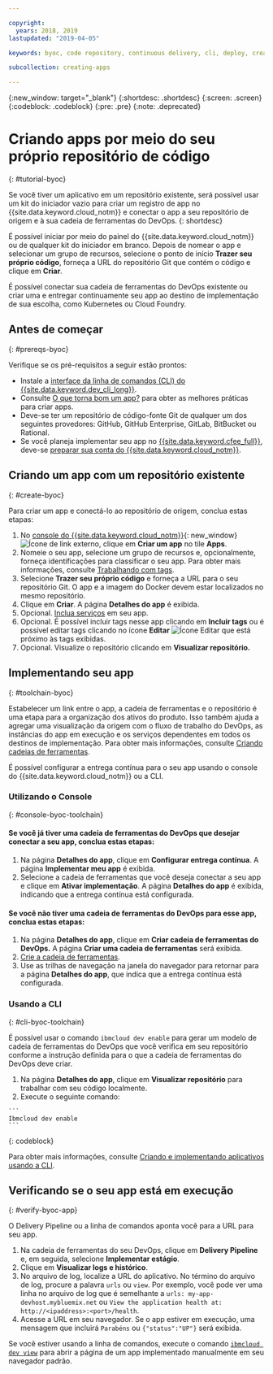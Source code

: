 ```yaml
---

copyright:
  years: 2018, 2019
lastupdated: "2019-04-05"

keywords: byoc, code repository, continuous delivery, cli, deploy, create app custom repo, custom repo, existing repo, custom code

subcollection: creating-apps

---
```


{:new_window: target="_blank"}
{:shortdesc: .shortdesc}
{:screen: .screen}
{:codeblock: .codeblock}
{:pre: .pre}
{:note: .deprecated}

# Criando apps por meio do seu próprio repositório de código
{: #tutorial-byoc}

Se você tiver um aplicativo em um repositório existente, será possível usar um kit do iniciador vazio para criar um registro de app no {{site.data.keyword.cloud_notm}} e conectar o app a seu repositório de origem e à sua cadeia de ferramentas do DevOps.
{: shortdesc}

É possível iniciar por meio do painel do {{site.data.keyword.cloud_notm}} ou de qualquer kit do iniciador em branco. Depois
de nomear o app e selecionar um grupo de recursos, selecione o ponto de início
**Trazer seu próprio código**, forneça a URL do repositório Git que contém o código e clique em **Criar**.

É possível conectar sua cadeia de ferramentas do DevOps existente ou criar uma e entregar continuamente seu app ao destino de implementação de sua escolha, como Kubernetes ou Cloud Foundry.

## Antes de começar
{: #prereqs-byoc}

Verifique se os pré-requisitos a seguir estão prontos:

 * Instale a [interface da linha de comandos (CLI) do {{site.data.keyword.dev_cli_long}}](/docs/cli?topic=cloud-cli-ibmcloud-cli).
 * Consulte [O que torna bom um app?](/docs/apps?topic=creating-apps-best-practice) para obter as melhores
práticas para criar apps.
 * Deve-se ter um repositório de código-fonte Git de qualquer um dos seguintes provedores: GitHub,
GitHub Enterprise, GitLab, BitBucket ou Rational.
 * Se você planeja implementar seu app no [{{site.data.keyword.cfee_full}}](/docs/cloud-foundry?topic=cloud-foundry-about), deve-se [preparar sua conta do {{site.data.keyword.cloud_notm}}](/docs/cloud-foundry?topic=cloud-foundry-prepare).

## Criando um app com um repositório existente
{: #create-byoc}

Para criar um app e conectá-lo ao repositório de origem, conclua estas etapas:

1. No [console do {{site.data.keyword.cloud_notm}}](https://{DomainName}){: new_window}![Ícone de link externo](../../icons/launch-glyph.svg "Ícone de link externo"), clique em **Criar um app** no tile **Apps**.
2. Nomeie o seu app, selecione um grupo de recursos e, opcionalmente, forneça identificações para classificar o seu app. Para obter mais informações, consulte [Trabalhando com tags](/docs/resources?topic=resources-tag).
3. Selecione **Trazer seu próprio código** e forneça a URL para o seu repositório Git. O
app e a imagem do Docker devem estar localizados no mesmo repositório.
4. Clique em **Criar**. A página **Detalhes do app** é exibida.
5. Opcional. [Inclua serviços](/docs/apps?topic=creating-apps-add-resource) em seu app.
6. Opcional. É possível incluir tags nesse app clicando em **Incluir tags** ou é possível editar tags clicando no ícone **Editar** ![Ícone Editar](../../icons/edit-tagging.svg) que está próximo às tags exibidas.
7. Opcional. Visualize o repositório clicando em **Visualizar repositório.**

## Implementando seu app
{: #toolchain-byoc}

Estabelecer um link entre o app, a cadeia de ferramentas e o repositório é uma etapa para a organização dos
ativos do produto. Isso também ajuda a agregar uma visualização da origem com o fluxo de trabalho do DevOps, as
instâncias do app em execução e os serviços dependentes em todos os destinos de implementação. Para obter mais informações, consulte [Criando cadeias de ferramentas](/docs/services/ContinuousDelivery?topic=ContinuousDelivery-toolchains_getting_started).

É possível configurar a entrega contínua para o seu app usando o console do {{site.data.keyword.cloud_notm}} ou a CLI.

### Utilizando o Console
{: #console-byoc-toolchain}

#### Se você já tiver uma cadeia de ferramentas do DevOps que desejar conectar a seu app, conclua estas etapas:

1. Na página **Detalhes do app**, clique em **Configurar entrega contínua**. A página **Implementar meu app** é exibida.
2. Selecione a cadeia de ferramentas que você deseja conectar a seu app e clique em **Ativar implementação**. A página **Detalhes do app** é exibida, indicando que a entrega contínua está configurada.

#### Se você não tiver uma cadeia de ferramentas do DevOps para esse app, conclua estas etapas:

1. Na página **Detalhes do app**, clique em **Criar cadeia de ferramentas do DevOps.** A página **Criar uma cadeia de ferramentas** será exibida.
2. [Crie a cadeia de ferramentas](/docs/services/ContinuousDelivery?topic=ContinuousDelivery-toolchains_getting_started).
3. Use as trilhas de navegação na janela do navegador para retornar para a página **Detalhes do app**, que indica que a entrega contínua está configurada.

### Usando a CLI
{: #cli-byoc-toolchain}

É possível usar o comando `ibmcloud dev enable` para gerar um modelo de cadeia de ferramentas do DevOps que você verifica em seu repositório conforme a instrução definida para o que a cadeia de ferramentas do DevOps deve criar. 

  1. Na página **Detalhes do app**, clique em **Visualizar repositório** para trabalhar com seu código localmente.
  2. Execute o seguinte comando:
    
    ```
    Ibmcloud dev enable
    ```
   {: codeblock}

Para obter mais informações, consulte [Criando e implementando aplicativos usando a CLI](/docs/apps?topic=creating-apps-create-deploy-app-cli).

## Verificando se o seu app está em execução
{: #verify-byoc-app}

O Delivery Pipeline ou a linha de comandos aponta você para a URL para seu app.

1. Na cadeia de ferramentas do seu DevOps, clique em **Delivery Pipeline** e, em seguida, selecione **Implementar estágio**.
2. Clique em **Visualizar logs e histórico**.
3. No arquivo de log, localize a URL do aplicativo. No término do arquivo de log, procure a palavra `urls` ou `view`. Por exemplo, você pode ver uma linha no arquivo de log que é semelhante a `urls: my-app-devhost.mybluemix.net` ou `View the application health at: http://<ipaddress>:<port>/health`.
4. Acesse a URL em seu navegador. Se o app estiver em execução, uma mensagem que incluirá `Parabéns` ou `{"status":"UP"}` será exibida.

Se você estiver usando a linha de comandos, execute o comando [`ibmcloud dev view`](/docs/cli/idt?topic=cloud-cli-idt-cli#view) para abrir a página de um app implementado manualmente em seu navegador padrão.
